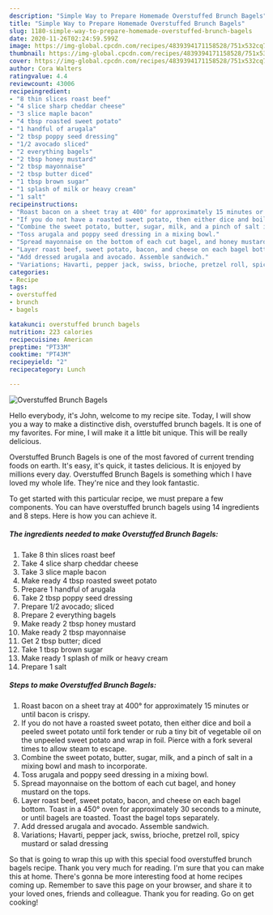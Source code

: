 ```yaml
---
description: "Simple Way to Prepare Homemade Overstuffed Brunch Bagels"
title: "Simple Way to Prepare Homemade Overstuffed Brunch Bagels"
slug: 1180-simple-way-to-prepare-homemade-overstuffed-brunch-bagels
date: 2020-11-26T02:24:59.599Z
image: https://img-global.cpcdn.com/recipes/4839394171158528/751x532cq70/overstuffed-brunch-bagels-recipe-main-photo.jpg
thumbnail: https://img-global.cpcdn.com/recipes/4839394171158528/751x532cq70/overstuffed-brunch-bagels-recipe-main-photo.jpg
cover: https://img-global.cpcdn.com/recipes/4839394171158528/751x532cq70/overstuffed-brunch-bagels-recipe-main-photo.jpg
author: Cora Walters
ratingvalue: 4.4
reviewcount: 43006
recipeingredient:
- "8 thin slices roast beef"
- "4 slice sharp cheddar cheese"
- "3 slice maple bacon"
- "4 tbsp roasted sweet potato"
- "1 handful of arugala"
- "2 tbsp poppy seed dressing"
- "1/2 avocado sliced"
- "2 everything bagels"
- "2 tbsp honey mustard"
- "2 tbsp mayonnaise"
- "2 tbsp butter diced"
- "1 tbsp brown sugar"
- "1 splash of milk or heavy cream"
- "1 salt"
recipeinstructions:
- "Roast bacon on a sheet tray at 400° for approximately 15 minutes or until bacon is crispy."
- "If you do not have a roasted sweet potato, then either dice and boil a peeled sweet potato until fork tender or rub a tiny bit of vegetable oil on the unpeeled sweet potato and wrap in foil. Pierce with a fork several times to allow steam to escape."
- "Combine the sweet potato, butter, sugar, milk, and a pinch of salt in a mixing bowl and mash to incorporate."
- "Toss arugala and poppy seed dressing in a mixing bowl."
- "Spread mayonnaise on the bottom of each cut bagel, and honey mustard on the tops."
- "Layer roast beef, sweet potato, bacon, and cheese on each bagel bottom. Toast in a 450° oven for approximately 30 seconds to a minute, or until bagels are toasted. Toast the bagel tops separately."
- "Add dressed arugala and avocado. Assemble sandwich."
- "Variations; Havarti, pepper jack, swiss, brioche, pretzel roll, spicy mustard or salad dressing"
categories:
- Recipe
tags:
- overstuffed
- brunch
- bagels

katakunci: overstuffed brunch bagels 
nutrition: 223 calories
recipecuisine: American
preptime: "PT33M"
cooktime: "PT43M"
recipeyield: "2"
recipecategory: Lunch

---
```



![Overstuffed Brunch Bagels](https://img-global.cpcdn.com/recipes/4839394171158528/751x532cq70/overstuffed-brunch-bagels-recipe-main-photo.jpg)

Hello everybody, it's John, welcome to my recipe site. Today, I will show you a way to make a distinctive dish, overstuffed brunch bagels. It is one of my favorites. For mine, I will make it a little bit unique. This will be really delicious.

Overstuffed Brunch Bagels is one of the most favored of current trending foods on earth. It's easy, it's quick, it tastes delicious. It is enjoyed by millions every day. Overstuffed Brunch Bagels is something which I have loved my whole life. They're nice and they look fantastic.




To get started with this particular recipe, we must prepare a few components. You can have overstuffed brunch bagels using 14 ingredients and 8 steps. Here is how you can achieve it.

<!--inarticleads1-->

##### The ingredients needed to make Overstuffed Brunch Bagels:

1. Take 8 thin slices roast beef
1. Take 4 slice sharp cheddar cheese
1. Take 3 slice maple bacon
1. Make ready 4 tbsp roasted sweet potato
1. Prepare 1 handful of arugala
1. Take 2 tbsp poppy seed dressing
1. Prepare 1/2 avocado; sliced
1. Prepare 2 everything bagels
1. Make ready 2 tbsp honey mustard
1. Make ready 2 tbsp mayonnaise
1. Get 2 tbsp butter; diced
1. Take 1 tbsp brown sugar
1. Make ready 1 splash of milk or heavy cream
1. Prepare 1 salt




<!--inarticleads2-->

##### Steps to make Overstuffed Brunch Bagels:

1. Roast bacon on a sheet tray at 400° for approximately 15 minutes or until bacon is crispy.
1. If you do not have a roasted sweet potato, then either dice and boil a peeled sweet potato until fork tender or rub a tiny bit of vegetable oil on the unpeeled sweet potato and wrap in foil. Pierce with a fork several times to allow steam to escape.
1. Combine the sweet potato, butter, sugar, milk, and a pinch of salt in a mixing bowl and mash to incorporate.
1. Toss arugala and poppy seed dressing in a mixing bowl.
1. Spread mayonnaise on the bottom of each cut bagel, and honey mustard on the tops.
1. Layer roast beef, sweet potato, bacon, and cheese on each bagel bottom. Toast in a 450° oven for approximately 30 seconds to a minute, or until bagels are toasted. Toast the bagel tops separately.
1. Add dressed arugala and avocado. Assemble sandwich.
1. Variations; Havarti, pepper jack, swiss, brioche, pretzel roll, spicy mustard or salad dressing




So that is going to wrap this up with this special food overstuffed brunch bagels recipe. Thank you very much for reading. I'm sure that you can make this at home. There's gonna be more interesting food at home recipes coming up. Remember to save this page on your browser, and share it to your loved ones, friends and colleague. Thank you for reading. Go on get cooking!
